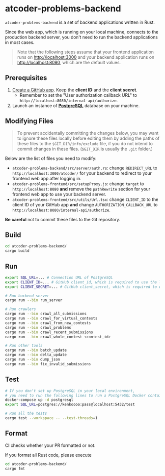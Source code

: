 # atcoder-problems-backend

`atcoder-problems-backend` is a set of backend applications written in Rust.

Since the web app, which is running on your local machine, connects to the
production backend server, you don't need to run the backend applications in most cases.

> Note that the following steps assume that your frontend application runs on <http://localhost:3000>
> and your backend application runs on <http://localhost:8080>, which are the default values.

## Prerequisites

1. [Create a GitHub app](https://docs.github.com/en/developers/apps/creating-a-github-app).
   Keep the **client ID** and the **client secret**.
   - Remember to set the "User authorization callback URL" to
     `http://localhost:8080/internal-api/authorize`.
1. Launch an instance of [**PostgreSQL**](https://www.postgresql.org/) database on your machine.

## Modifying Files

> To prevent accidentally committing the changes below, you may want to ignore
> these files locally before editing them by adding the paths of these files to
> the `$GIT_DIR/info/exclude` file, if you do not intend to commit changes in
> these files. (`$GIT_DIR` is usually the `.git` folder.)

Below are the list of files you need to modify:

- `atcoder-problems-backend/src/server/auth.rs`: change `REDIRECT_URL` to `http://localhost:3000/atcoder/`
  for your backend to redirect to your frontend web app after logging in.
- `atcoder-problems-frontend/src/setupProxy.js`: change `target` to `http://localhost:8080`
  **and** remove the `pathRewrite` section for your frontend web app to use your
  backend server.
- `atcoder-problems-frontend/src/utils/Url.tsx`: change `CLIENT_ID` to the client ID of your GitHub app
  **and** change `AUTHORIZATION_CALLBACK_URL` to `http://localhost:8080/internal-api/authorize`.

**Be careful** not to commit these files to the Git repository.

## Build

```bash
cd atcoder-problems-backend/
cargo build
```

## Run

```bash
export SQL_URL=... # Connection URL of PostgreSQL
export CLIENT_ID=... # GitHub client_id, which is required to use the login function.
export CLIENT_SECRET=... # GitHub client_secret, which is required to use the login function.

# Run backend server
cargo run --bin run_server

# Run crawlers
cargo run --bin crawl_all_submissions
cargo run --bin crawl_for_virtual_contests
cargo run --bin crawl_from_new_contests
cargo run --bin crawl_problems
cargo run --bin crawl_recent_submissions
cargo run --bin crawl_whole_contest <contest_id>

# Run other tools
cargo run --bin batch_update
cargo run --bin delta_update
cargo run --bin dump_json
cargo run --bin fix_invalid_submissions
```

## Test

```bash
# If you don't set up PostgreSQL in your local environment,
# you need to run the following lines to run a PostgreSQL Docker container for testing.
docker-compose up -d postgresql
export SQL_URL=postgres://kenkoooo:pass@localhost:5432/test

# Run all the tests
cargo test --workspace -- --test-threads=1
```

## Format

CI checks whether your PR formatted or not.

If you format all Rust code, please execute

```bash
cd atcoder-problems-backend/
cargo fmt
```
